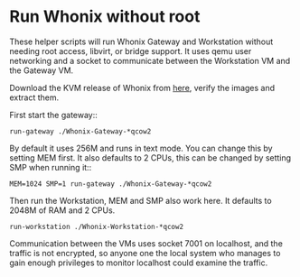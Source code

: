 # Run Whonix without root

These helper scripts will run Whonix Gateway and Workstation without needing
root access, libvirt, or bridge support. It uses qemu user networking and a
socket to communicate between the Workstation VM and the Gateway VM.

Download the KVM release of Whonix from
[here](https://www.whonix.org/wiki/KVM#Download_and_Extract), verify the images
and extract them.

First start the gateway::

```run-gateway ./Whonix-Gateway-*qcow2```

By default it uses 256M and runs in text mode. You can change this by setting
MEM first. It also defaults to 2 CPUs, this can be changed by setting SMP when
running it::

```MEM=1024 SMP=1 run-gateway ./Whonix-Gateway-*qcow2```

Then run the Workstation, MEM and SMP also work here. It defaults to 2048M
of RAM and 2 CPUs.

```run-workstation ./Whonix-Workstation-*qcow2```

Communication between the VMs uses socket 7001 on localhost, and the traffic is
not encrypted, so anyone one the local system who manages to gain enough
privileges to monitor localhost could examine the traffic.

